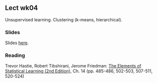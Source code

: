 
## Lect wk04

Unsupervised learning. Clustering (k-means, hierarchical). 


### Slides

Slides [here](https://docs.google.com/presentation/d/1jIGqY9ay6NiNhVmfEPKPKe8XgRxiSDpT8ah423Qn628).


### Reading

Trevor Hastie, Robert Tibshirani, Jerome Friedman: [The Elements of Statistical Learning (2nd Edition)](http://statweb.stanford.edu/~tibs/ElemStatLearn/printings/ESLII_print10.pdf), Ch. 14 (pp. 485-486, 502-503, 507-511, 520-524)


